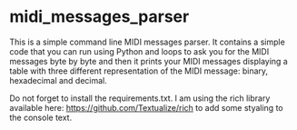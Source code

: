 # midi_messages_parser
This is a simple command line MIDI messages parser. It contains a simple code that you can run using Python and loops to ask you for the MIDI messages byte by byte and then it prints your MIDI messages displaying a table with three different representation of the MIDI message: binary, hexadecimal and decimal.

Do not forget to install the requirements.txt.
I am using the rich library available here: https://github.com/Textualize/rich to add some styaling to the console text.
